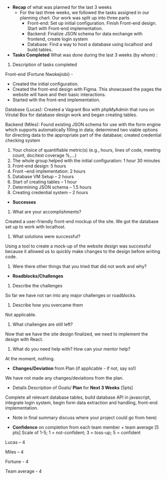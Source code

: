 - **Recap** of what was planned for the last 3 weeks
  - For the last three weeks, we followed the tasks assigned in our planning chart. Our work was split up into three parts
    - Front-end: Set up initial configuration. Finish Front-end design. Start with Front-end implementation.
    - Backend: Finalize JSON schema for data exchange with frontend, create login system
    - Database: Find a way to host a database using localhost and build tables.
- **Tasks Completed** What was done during the last 3 weeks (by whom) :

1. Description of tasks completed

Front-end (Fortune Nwokejiobi) -

  - Created the initial configuration.
  - Created the front-end design with Figma. This showcased the pages the website will have and their basic interactions.
  - Started with the front-end implementation.

Database (Lucas): Created a Vagrant Box with phpMyAdmin that runs on Virutal Box for database design work and began creating tables.

Backend (Miles): Found existing JSON schema for use with the form engine which supports automatically filling in data; determined two viable options for directing data to the appropriate part of the database; created credential checking system

1. Your choice of quantifiable metric(s)
(e.g., hours, lines of code, meeting count, doc/test coverage %,...)
  1. The whole group helped with the initial configuration: 1 hour 30 minutes
  2. Front-end design: 5 hours
  3. Front –end implementation: 2 hours
  4. Database VM Setup – 2 hours
  5. Start of creating tables – 1 hour
  6. Determining JSON schema – 1.5 hours
  7. Creating credential system – 2 hours

- **Successes**

1. What are your accomplishments?

Created a user-friendly front-end mockup of the site. We got the database set up to work with localhost.

1. What solutions were successful?

Using a tool to create a mock-up of the website design was successful because it allowed us to quickly make changes to the design before writing code.

1. Were there other things that you tried that did not work and why?

- **Roadblocks/Challenges**

1. Describe the challenges

So far we have not ran into any major challenges or roadblocks.

1. Describe how you overcame them

Not applicable.

1. What challenges are still left?

Now that we have the site design finalized, we need to implement the design with React.

1. What do you need help with? How can your mentor help?

At the moment, nothing.

- **Changes/Deviation** from Plan (if applicable - if not, say so!)

We have not made any changes/deviations from the plan.

- Details Description of Goals/ **Plan** for **Next 3 Weeks** [5pts]

Complete all relevant database tables, build database API in javascript, integrate login system, begin form data extraction and handling, front-end implementation.

- Note in final summary discuss where your project could go from here)

- **Confidence** on completion from each team member + team average [5 pts]
Scale of 1-5; 1 = not-confident; 3 = toss-up; 5 = confident

Lucas – 4

Miles – 4

Fortune - 4

Team average - 4
